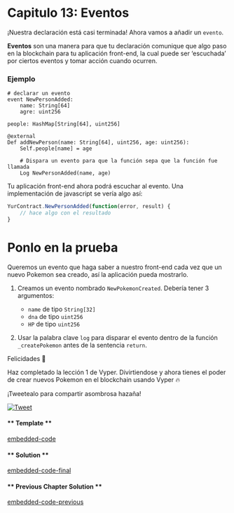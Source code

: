 <!-- Add translation for the following page: https://vyper.fun/#/1/events
Do NOT change the code below. The below code runs the code editor -->

# Capitulo 13: Eventos

¡Nuestra declaración está casi terminada! Ahora vamos a añadir un `evento`.

**Eventos** son una manera para que tu declaración comunique que algo paso en la blockchain para tu aplicación front-end, la cual puede ser ‘escuchada’ por ciertos eventos y tomar acción cuando ocurren.

### Ejemplo

```Vyper
# declarar un evento
event NewPersonAdded:
	name: String[64]
	agre: uint256

people: HashMap[String[64], uint256]

@external
Def addNewPerson(name: String[64], uint256, age: uint256):
	Self.people[name] = age

	# Dispara un evento para que la función sepa que la función fue llamada
	Log NewPersonAdded(name, age)
```

Tu aplicación front-end ahora podrá escuchar al evento. Una implementación de javascript se vería algo así:

```js
YurContract.NewPersonAdded(function(error, result) {
	// hace algo con el resultado
}
```

# Ponlo en la prueba

Queremos un evento que haga saber a nuestro front-end cada vez que un nuevo Pokemon sea creado, así la aplicación pueda mostrarlo.

1. Creamos un evento nombrado `NewPokemonCreated`. Debería tener 3 argumentos:
    - `name` de tipo `String[32]`
    - `dna` de tipo `uint256`
    - `HP` de tipo `uint256`

2. Usar la palabra clave `log` para disparar el evento dentro de la función `_createPokemon` antes de la sentencia `return`.

Felicidades 🎉

Haz completado la lección 1 de Vyper. Divirtiendose y ahora tienes el poder de crear nuevos Pokemon en el blockchain usando Vyper 🔥

¡Tweetealo para compartir asombrosa hazaña!

[![Tweet](https://img.shields.io/twitter/url?style=social&url=https%3A%2F%2Fvyper.fun%2F%23%2F1%2Fintroduction)](https://twitter.com/intent/tweet?hashtags=VyperFun&ref_src=twsrc%5Etfw&text=I%20just%20completed%20Lesson%201%3A%20Create%20your%20Pok%C3%A9mon%20on%20blockchain%20using%20%40vyperlang%20at%20%40VyperFun%20%F0%9F%98%8E%20&tw_p=tweetbutton&url=https%3A%2F%2Fvyper.fun%2F%23%2F1%2Fintroduction)


<!-- tabs:start -->

#### ** Template **

[embedded-code](../assets/1/1.13-template-code.vy ':include :type=code embed-template')

#### ** Solution **

[embedded-code-final](../assets/1/1.13-finished-code.vy ':include :type=code embed-final')

#### ** Previous Chapter Solution **

[embedded-code-previous](../assets/1/1.12-finished-code.vy ':include :type=code embed-previous')

<!-- tabs:end -->
